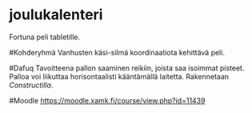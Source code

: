 # joulukalenteri
Fortuna peli tabletille. 

#Kohderyhmä
Vanhusten käsi-silmä koordinaatiota kehittävä peli.

#Dafuq
Tavoitteena pallon saaminen reikiin, joista saa isoimmat pisteet. Palloa voi liikuttaa horisontaalisti kääntämällä laitetta. Rakennetaan _Constructilla_.

#Moodle
https://moodle.xamk.fi/course/view.php?id=11439

